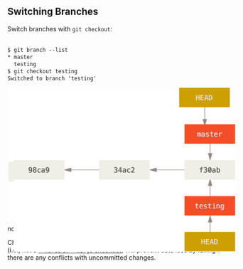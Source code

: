 ## Switching Branches

Switch branches with `git checkout`:

<pre><code data-trim data-noescape>
$ <span class="fragment" data-fragment-index="1">git branch --list</span>
<span class="fragment" data-fragment-index="2">* master
  testing
$</span> <span class="fragment" data-fragment-index="3">git checkout testing</span>
<span class="fragment" data-fragment-index="4">Switched to branch 'testing'</span>
</code></pre>

<div>
    <div style="width: 500px; margin: 0 auto; position: relative;">
        <img data-fragment-index="4" src="images/head-to-master.png" alt="`HEAD` points to the `master` branch." class="fragment fade-out">
        <img data-fragment-index="4" src="images/head-to-testing.png" alt="`HEAD` now points to the `testing` branch." class="fragment" style="position: absolute; left: 12px; top: 82px;">
    </div>
</div>

note:

Checking out a branch also updates the working directory. A plain checkout (i.e., not a [`--force` or `--merge` checkout](http://git-scm.com/docs/git-checkout)) will prevent data loss by failing if there are any conflicts with uncommitted changes.
